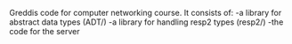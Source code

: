 Greddis code for computer networking course.
It consists of:
-a library for abstract data types (ADT/)
-a library for handling resp2 types (resp2/)
-the code for the server

